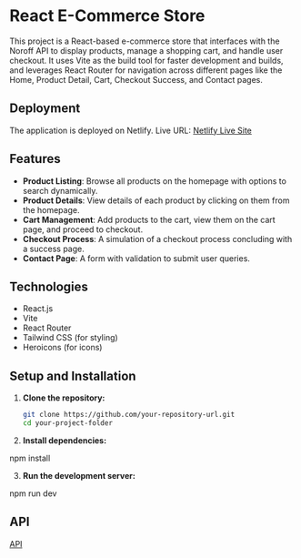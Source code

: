 # React E-Commerce Store

This project is a React-based e-commerce store that interfaces with the Noroff API to display products, manage a shopping cart, and handle user checkout. It uses Vite as the build tool for faster development and builds, and leverages React Router for navigation across different pages like the Home, Product Detail, Cart, Checkout Success, and Contact pages.

## Deployment

The application is deployed on Netlify. Live URL: [Netlify Live Site](https://javascript-frameworks-bv.netlify.app/)

## Features

- **Product Listing**: Browse all products on the homepage with options to search dynamically.
- **Product Details**: View details of each product by clicking on them from the homepage.
- **Cart Management**: Add products to the cart, view them on the cart page, and proceed to checkout.
- **Checkout Process**: A simulation of a checkout process concluding with a success page.
- **Contact Page**: A form with validation to submit user queries.

## Technologies

- React.js
- Vite
- React Router
- Tailwind CSS (for styling)
- Heroicons (for icons)

## Setup and Installation

1. **Clone the repository:**

   ```bash
   git clone https://github.com/your-repository-url.git
   cd your-project-folder

   ```

2. **Install dependencies:**

npm install

3. **Run the development server:**

npm run dev

## API

[API](https://v2.api.noroff.dev/online-shop)
